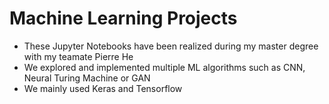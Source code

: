 # Machine Learning Projects
- These Jupyter Notebooks have been realized during my master degree with my teamate Pierre He
- We explored and implemented multiple ML algorithms such as CNN, Neural Turing Machine or GAN 
- We mainly used Keras and Tensorflow
